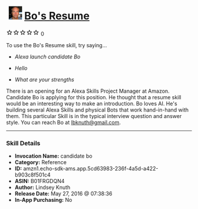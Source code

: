 # &nbsp;<img src="skill_icon" alt="Bo's Resume icon" width="36"> [Bo's Resume](http://alexa.amazon.com/#skills/amzn1.echo-sdk-ams.app.5cd63983-236f-4a5d-a422-b903c8f501c4)
![0 stars](../../images/ic_star_border_black_18dp_1x.png)![0 stars](../../images/ic_star_border_black_18dp_1x.png)![0 stars](../../images/ic_star_border_black_18dp_1x.png)![0 stars](../../images/ic_star_border_black_18dp_1x.png)![0 stars](../../images/ic_star_border_black_18dp_1x.png) 0

To use the Bo's Resume skill, try saying...

* *Alexa launch candidate Bo*

* *Hello*

* *What are your strengths*

There is an opening for an Alexa Skills Project Manager at Amazon.  Candidate Bo is applying for this position.  He thought that a resume skill would be an interesting way to make an introduction.  Bo loves AI.  He's building several Alexa Skills and physical Bots that work hand-in-hand with them.  This particular Skill is in the typical interview question and answer style.  You can reach Bo at lbknuth@gmail.com.

***

### Skill Details

* **Invocation Name:** candidate bo
* **Category:** Reference
* **ID:** amzn1.echo-sdk-ams.app.5cd63983-236f-4a5d-a422-b903c8f501c4
* **ASIN:** B01FRGDQN4
* **Author:** Lindsey Knuth
* **Release Date:** May 27, 2016 @ 07:38:36
* **In-App Purchasing:** No
